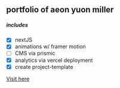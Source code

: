 ## portfolio of aeon yuon miller

##### includes

- [x] nextJS
- [x] animations w/ framer motion
- [ ] CMS via prismic
- [x] analytics via vercel deployment
- [x] create project-template

[Visit here](https://personal-aym.vercel.app)
